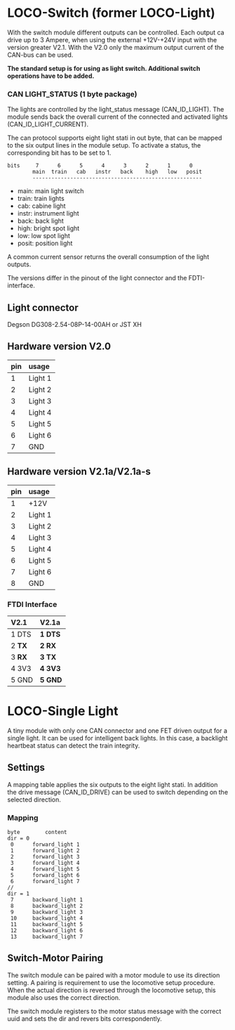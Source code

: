# LOCO-Switch (former LOCO-Light)
With the switch module different outputs can be controlled. Each output ca drive up to 3 Ampere, when using the external +12V-+24V input with the version greater V2.1. With the V2.0 only the maximum output current of the CAN-bus can be used.

**The standard setup is for using as light switch. Additional switch operations have to be added.**

### CAN LIGHT_STATUS (1 byte package)
The lights are controlled by the light_status message (CAN_ID_LIGHT). The module sends back the overall current of the connected and activated lights (CAN_ID_LIGHT_CURRENT).

The can protocol supports eight light stati in out byte, that can be mapped to the six output lines in the module setup. To activate a status, the corresponding bit has to be set to 1.

	bits     7      6      5      4      3      2      1      0
	       	main  train   cab   instr   back    high   low   posit
	       	------------------------------------------------------

* main:		main light switch
* train:	train lights
* cab:		cabine light
* instr:	instrument light
* back:		back light
* high:		bright spot light
* low:		low spot light
* posit:	position light

A common current sensor returns the overall consumption of the light outputs.

The versions differ in the pinout of the light connector and the FDTI-interface.

## Light connector
Degson DG308-2.54-08P-14-00AH
or
JST XH

## Hardware version V2.0
| pin | usage      |
|:----|:-----------|
| 1   | Light 1    |
| 2   | Light 2    |
| 3   | Light 3    |
| 4   | Light 4    |
| 5   | Light 5    |
| 6   | Light 6    |
| 7   | GND        |

## Hardware version V2.1a/V2.1a-s
| pin | usage      |
|:----|:-----------|
| 1   | +12V       |
| 2   | Light 1    |
| 3   | Light 2    |
| 4   | Light 3    |
| 5   | Light 4    |
| 6   | Light 5    |
| 7   | Light 6    |
| 8   | GND        |

### FTDI Interface
| V2.1     | V2.1a     |
|:---------|:----------|
| 1 DTS    | **1 DTS** |
| 2 **TX** | **2 RX**  |
| 3 **RX** | **3 TX**  |
| 4 3V3    | **4 3V3** |
| 5 GND    | **5 GND** |


# LOCO-Single Light
A tiny module with only one CAN connector and one FET driven output for a single light. It can be used for intelligent back lights. In this case, a backlight heartbeat status can detect the train integrity.


## Settings
A mapping table applies the six outputs to the eight light stati. In addition the drive message (CAN_ID_DRIVE) can be used to switch depending on the selected direction.

### Mapping

	byte		content
	dir = 0
	 0		forward_light 1
	 1		forward_light 2
	 2		forward_light 3
	 3		forward_light 4
	 4		forward_light 5
	 5		forward_light 6
	 6		forward_light 7
	//
	dir = 1
	 7		backward_light 1
	 8		backward_light 2
	 9		backward_light 3
	 10		backward_light 4
	 11		backward_light 5
	 12		backward_light 6
	 13		backward_light 7




## Switch-Motor Pairing
The switch module can be paired with a motor module to use its direction setting. A pairing is requirement to use the locomotive setup procedure.
When the actual direction is reversed through the locomotive setup, this module also uses the correct direction.

The switch module registers to the motor status message with the correct uuid and sets the dir and revers bits correspondently.